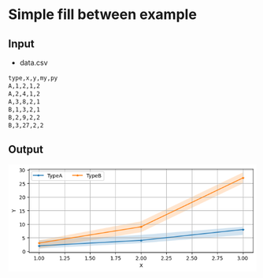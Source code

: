 # Simple fill between example

## Input
- data.csv

```
type,x,y,my,py
A,1,2,1,2
A,2,4,1,2
A,3,8,2,1
B,1,3,2,1
B,2,9,2,2
B,3,27,2,2
```

## Output

![output example](./figure.png)
